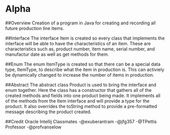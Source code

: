 # Alpha
##Overview
  Creation of a program in Java for creating and recording all future production line items.

##Interface
  The interface Item is created so every class that implements the interface will be able to have the characteristics
  of an item. These are characteristics such as, product number, item name, serial number, and manufactur date as
  well as get methods for them.
  
##Enum
  The enum ItemType is created so that there can be a special data type, ItemType, to describe what the item in production
  is. This can activiely be dynamically changed to increase the number of items in production.
  
##Abstract
  The abstract class Product is used to bring the interface and enum together. Here the class has a constructor that
  gathers all of the created methods and fields into one product being made. It implements all of the methods from the
  Item interface and will provide a type for the product. It also overrides the toString method to provide a pre-formatted
  message describing the product created.
  
##Credit
  Oracle
  Intellij
  Classmates
    -@exuberantram
    -@jfg357
    -@TPettis
  Professor
  -@profvanselow
